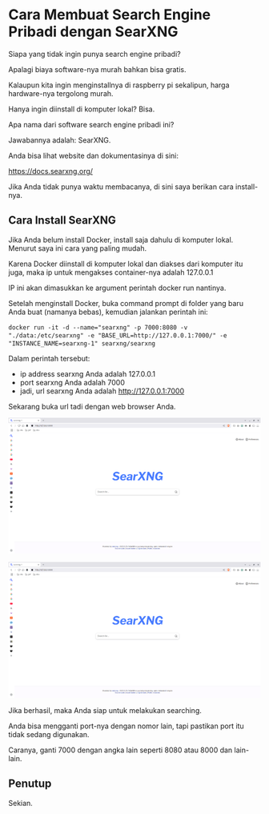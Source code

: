 # Cara Membuat Search Engine Pribadi dengan SearXNG

Siapa yang tidak ingin punya search engine pribadi?

Apalagi biaya software-nya murah bahkan bisa gratis.

Kalaupun kita ingin menginstallnya di raspberry pi sekalipun, harga hardware-nya tergolong murah.

Hanya ingin diinstall di komputer lokal? Bisa.

Apa nama dari software search engine pribadi ini?

Jawabannya adalah: SearXNG.

Anda bisa lihat website dan dokumentasinya di sini:

https://docs.searxng.org/ 

Jika Anda tidak punya waktu membacanya, di sini saya berikan cara install-nya.

## Cara Install SearXNG

Jika Anda belum install Docker, install saja dahulu di komputer lokal. Menurut saya ini cara yang paling mudah.

Karena Docker diinstall di komputer lokal dan diakses dari komputer itu juga, maka ip untuk mengakses container-nya adalah 127.0.0.1

IP ini akan dimasukkan ke argument perintah docker run nantinya.

Setelah menginstall Docker, buka command prompt di folder yang baru Anda buat (namanya bebas), kemudian jalankan perintah ini:

```
docker run -it -d --name="searxng" -p 7000:8080 -v "./data:/etc/searxng" -e "BASE_URL=http://127.0.0.1:7000/" -e "INSTANCE_NAME=searxng-1" searxng/searxng
```

Dalam perintah tersebut:

- ip address searxng Anda adalah 127.0.0.1
- port searxng Anda adalah 7000
- jadi, url searxng Anda adalah http://127.0.0.1:7000

Sekarang buka url tadi dengan web browser Anda.

<p align="center">
    <img src=".media/Screenshot-from-2025-06-09-23-12-32-md.png?raw=true" alt="tampilan"/>
</p>

![tampilan](.media/Screenshot-from-2025-06-09-23-12-32-md.png)

Jika berhasil, maka Anda siap untuk melakukan searching.

Anda bisa mengganti port-nya dengan nomor lain, tapi pastikan port itu tidak sedang digunakan.

Caranya, ganti 7000 dengan angka lain seperti 8080 atau 8000 dan lain-lain.

## Penutup

Sekian.